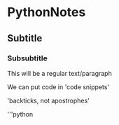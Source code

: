 # PythonNotes

## Subtitle

### Subsubtitle

This will be a regular text/paragraph

We can put code in 'code snippets'

'backticks, 
not apostrophes'

'''python 
